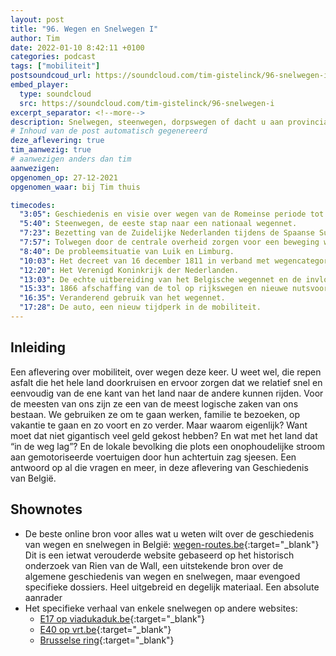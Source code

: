 ```yaml
---
layout: post
title: "96. Wegen en Snelwegen I"
author: Tim
date: 2022-01-10 8:42:11 +0100
categories: podcast
tags: ["mobiliteit"]
postsoundcoud_url: https://soundcloud.com/tim-gistelinck/96-snelwegen-i
embed_player:
  type: soundcloud
  src: https://soundcloud.com/tim-gistelinck/96-snelwegen-i
excerpt_separator: <!--more-->
description: Snelwegen, steenwegen, dorpswegen of dacht u aan provinciale wegen? We starten in de 18e eeuw en eindigen net voor de 20ste eeuw, waar we volgende keer verder gaan.
# Inhoud van de post automatisch gegenereerd
deze_aflevering: true
tim_aanwezig: true
# aanwezigen anders dan tim
aanwezigen:
opgenomen_op: 27-12-2021
opgenomen_waar: bij Tim thuis

timecodes:
  "3:05": Geschiedenis en visie over wegen van de Romeinse periode tot in de 18e eeuw.
  "5:40": Steenwegen, de eeste stap naar een nationaal wegennet.
  "7:23": Bezetting van de Zuidelijke Nederlanden tijdens de Spaanse Successieoorlog (1701-1713)
  "7:57": Tolwegen door de centrale overheid zorgen voor een beweging weg van de rivieren.
  "8:40": De probleemsituatie van Luik en Limburg.
  "10:03": Het decreet van 16 december 1811 in verband met wegencategorisering.
  "12:20": Het Verenigd Koninkrijk der Nederlanden.
  "13:03": De echte uitbereiding van het Belgische wegennet en de invloed van de spoorwegen.
  "15:33": 1866 afschaffing van de tol op rijkswegen en nieuwe nutsvoorzieningen.
  "16:35": Veranderend gebruik van het wegennet.
  "17:28": De auto, een nieuw tijdperk in de mobiliteit.
---
```

## Inleiding
Een aflevering over mobiliteit, over wegen deze keer. U weet wel, die repen asfalt die het hele land doorkruisen en ervoor zorgen dat we relatief snel en eenvoudig van de ene kant van het land naar de andere kunnen rijden. Voor de meesten van ons zijn ze een van de meest logische zaken van ons bestaan. We gebruiken ze om te gaan werken, familie te bezoeken, op vakantie te gaan en zo voort en zo verder. Maar waarom eigenlijk? Want moet dat niet gigantisch veel geld gekost hebben? En wat met het land dat “in de weg lag”? En de lokale bevolking die plots een onophoudelijke stroom aan gemotoriseerde voertuigen door hun achtertuin zag sjeesen. Een antwoord op al die vragen en meer, in deze aflevering van Geschiedenis van België.

## Shownotes
- De beste online bron voor alles wat u weten wilt over de geschiedenis van wegen en snelwegen in België: [wegen-routes.be](http://wegen-routes.be/homen.html){:target="_blank"} Dit is een ietwat verouderde website gebaseerd op het historisch onderzoek van Rien van de Wall, een uitstekende bron over de algemene geschiedenis van wegen en snelwegen, maar evengoed specifieke dossiers. Heel uitgebreid en degelijk materiaal. Een absolute aanrader
- Het specifieke verhaal van enkele snelwegen op andere websites:
  - [E17 op viadukaduk.be](https://viadukaduk.be/geschiedenis/){:target="_blank"}
  - [E40 op vrt.be](https://www.vrt.be/vrtnws/nl/2020/12/12/het-land-met-de-meeste-kilometers-autosnelweg-en-het-begon-alle/){:target="_blank"}
  - [Brusselse ring](https://issuu.com/rienvandewall/docs/masterproef_rvandewall_bundel_publ){:target="_blank"}